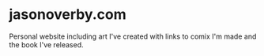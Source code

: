 # jasonoverby.com

Personal website including art I've created with links to comix I'm made and the
book I've released.
